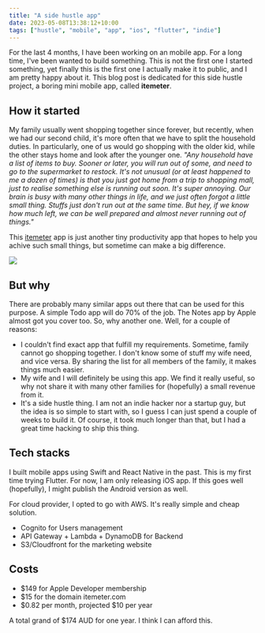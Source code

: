 ```yaml
---
title: "A side hustle app"
date: 2023-05-08T13:38:12+10:00
tags: ["hustle", "mobile", "app", "ios", "flutter", "indie"]
---
```


For the last 4 months, I have been working on an mobile app. For a long time, I've been wanted to build something. This is not the first one I started something, yet finally this is the first one I actually make it to public, and I am pretty happy about it. This blog post is dedicated for this side hustle project, a boring mini mobile app, called **itemeter**.

## How it started

My family usually went shopping together since forever, but recently, when we had our second child, it's more often that we have to split the household duties. In particularly, one of us would go shopping with the older kid, while the other stays home and look after the younger one.
_"Any household have a list of items to buy. Sooner or later, you will run out of some, and need to go to the supermarket to restock. It's not unusual (or at least happened to me a dozen of times) is that you just got home from a trip to shopping mall, just to realise something else is running out soon. It's super annoying. Our brain is busy with many other things in life, and we just often forgot a little small thing. Stuffs just don't run out at the same time. But hey, if we know how much left, we can be well prepared and almost never running out of things."_

This [itemeter](https://itemeter.com) app is just another tiny productivity app that hopes to help you achive such small things, but sometime can make a big difference.

![](/website.png)

## But why
There are probably many similar apps out there that can be used for this purpose. A simple Todo app will do 70% of the job. The Notes app by Apple almost got you cover too. So, why another one. Well, for a couple of reasons:
- I couldn't find exact app that fulfill my requirements. Sometime, family cannot go shopping together. I don't know some of stuff my wife need, and vice versa. By sharing the list for all members of the family, it makes things much easier.
- My wife and I will definitely be using this app. We find it really useful, so why not share it with many other families for (hopefully) a small revenue from it.
- It's a side hustle thing. I am not an indie hacker nor a startup guy, but the idea is so simple to start with, so I guess I can just spend a couple of weeks to build it. Of course, it took much longer than that, but I had a great time hacking to ship this thing.


## Tech stacks

I built mobile apps using Swift and React Native in the past. This is my first time trying Flutter. For now, I am only releasing iOS app. If this goes well (hopefully), I might publish the Android version as well.

For cloud provider, I opted to go with AWS. It's really simple and cheap solution.
- Cognito for Users management
- API Gateway + Lambda + DynamoDB for Backend
- S3/Cloudfront for the marketing website

## Costs

- $149 for Apple Developer membership
- $15 for the domain itemeter.com
- $0.82 per month, projected $10 per year

A total grand of $174 AUD for one year. I think I can afford this.
